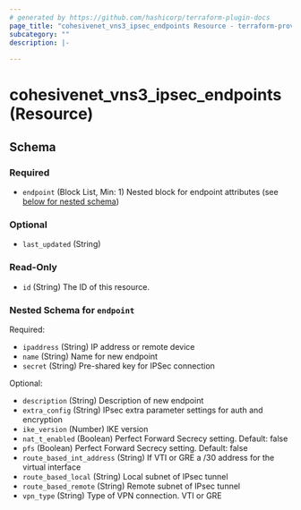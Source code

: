```yaml
---
# generated by https://github.com/hashicorp/terraform-plugin-docs
page_title: "cohesivenet_vns3_ipsec_endpoints Resource - terraform-provider-cohesivenet"
subcategory: ""
description: |-
  
---
```


# cohesivenet_vns3_ipsec_endpoints (Resource)





<!-- schema generated by tfplugindocs -->
## Schema

### Required

- `endpoint` (Block List, Min: 1) Nested block for endpoint attributes (see [below for nested schema](#nestedblock--endpoint))

### Optional

- `last_updated` (String)

### Read-Only

- `id` (String) The ID of this resource.

<a id="nestedblock--endpoint"></a>
### Nested Schema for `endpoint`

Required:

- `ipaddress` (String) IP address or remote device
- `name` (String) Name for new endpoint
- `secret` (String) Pre-shared key for IPSec connection

Optional:

- `description` (String) Description of new endpoint
- `extra_config` (String) IPsec extra parameter settings for auth and encryption
- `ike_version` (Number) IKE version
- `nat_t_enabled` (Boolean) Perfect Forward Secrecy setting. Default: false
- `pfs` (Boolean) Perfect Forward Secrecy setting. Default: false
- `route_based_int_address` (String) If VTI or GRE a /30 address for the virtual interface
- `route_based_local` (String) Local subnet of IPsec tunnel
- `route_based_remote` (String) Remote subnet of IPsec tunnel
- `vpn_type` (String) Type of VPN connection. VTI or GRE


